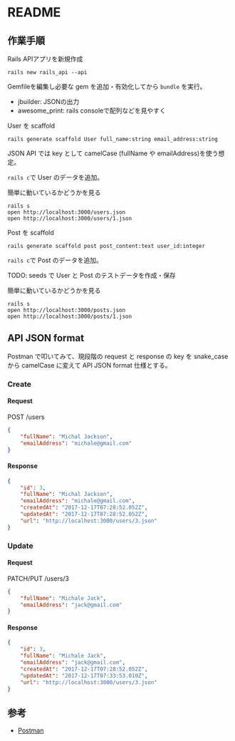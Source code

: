 # README

## 作業手順

Rails APIアプリを新規作成

    rails new rails_api --api

Gemfileを編集し必要な gem を追加・有効化してから `bundle` を実行。
- jbuilder: JSONの出力
- awesome_print: rails consoleで配列などを見やすく

User を scaffold

    rails generate scaffold User full_name:string email_address:string

JSON API では key として camelCase (fullName や emailAddress)を使う想定。

`rails c`で User のデータを追加。

簡単に動いているかどうかを見る

    rails s
    open http://localhost:3000/users.json
    open http://localhost:3000/users/1.json

Post を scaffold

    rails generate scaffold post post_content:text user_id:integer
    
`rails c`で Post のデータを追加。

TODO: seeds で User と Post のテストデータを作成・保存

簡単に動いているかどうかを見る

    rails s
    open http://localhost:3000/posts.json
    open http://localhost:3000/posts/1.json

## API JSON format

Postman で叩いてみて、現段階の request と response の key を 
snake_case から camelCase に変えて API JSON format 仕様とする。

### Create

#### Request

POST /users
```json
{
    "fullName": "Michal Jackson",
    "emailAddress": "michale@gmail.com"
}
```

#### Response

```json
{
    "id": 3,
    "fullName": "Michal Jackson",
    "emailAddress": "michale@gmail.com",
    "createdAt": "2017-12-17T07:28:52.052Z",
    "updatedAt": "2017-12-17T07:28:52.052Z",
    "url": "http://localhost:3000/users/3.json"
}
```

### Update

#### Request

PATCH/PUT /users/3
```json
{
    "fullName": "Michale Jack",
    "emailAddress": "jack@gmail.com"
}
```

#### Response

```json
{
    "id": 3,
    "fullName": "Michale Jack",
    "emailAddress": "jack@gmail.com",
    "createdAt": "2017-12-17T07:28:52.052Z",
    "updatedAt": "2017-12-17T07:33:53.010Z",
    "url": "http://localhost:3000/users/3.json"
}
```

## 参考

- [Postman](https://www.getpostman.com/)

